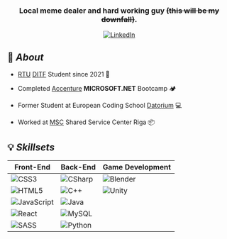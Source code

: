 <!--![header](./materials/github-header-image.png) -->

<div align=center> 
  
### Local meme dealer and hard working guy ~~(this will be my downfall)~~. 
[![LinkedIn](https://img.shields.io/badge/LinkedIn-0A66C2?style=for-the-badge&logo=LinkedIn&logoColor=ffffff&logoWidth=16&link=https://www.linkedin.com/in/karelin-aleksey/)](https://www.linkedin.com/in/karelin-aleksey/) 

</div>

## 📜 _About_

- [RTU](https://www.rtu.lv/en) [DITF](https://www.rtu.lv/en/university/structure-and-administration/faculties/computer-science-and-information-technology) Student since 2021 🏫
  
- Completed [Accenture](https://www.accenture.com/) **MICROSOFT.NET** Bootcamp 🏕️
  
- Former Student at European Coding School [Datorium](https://datorium.eu/) 💻

- Worked at [MSC](https://www.msc.com/) Shared Service Center Riga 📦

## 💡 _Skillsets_

<div align=left>

| Front-End | Back-End | Game Development |
| --------------- | ----------------- | ----------------- |
| ![CSS3](https://img.shields.io/badge/CSS3-1572B6?style=for-the-badge&logo=CSS3&logoWidth=16) | ![CSharp](https://img.shields.io/badge/CSharp-512BD4?style=for-the-badge&logo=CSharp&logoWidth=16) | ![Blender](https://img.shields.io/badge/Blender-E87D0D?style=for-the-badge&logo=Blender&logoColor=ffffff&logoWidth=16) |
| ![HTML5](https://img.shields.io/badge/HTML5-E34F26?style=for-the-badge&logo=HTML5&logoColor=FFFFFF&logoWidth=16) | ![C++](https://img.shields.io/badge/C++-00599C?style=for-the-badge&logo=CPlusPlus&logoWidth=16) | ![Unity](https://img.shields.io/badge/Unity-000000?style=for-the-badge&logo=Unity&logoColor=ffffff&logoWidth=16) |
| ![JavaScript](https://img.shields.io/badge/JavaScript-F7DF1E?style=for-the-badge&logo=JavaScript&logoColor=000000&logoWidth=16) | ![Java](https://img.shields.io/badge/Java-F89917?style=for-the-badge&logo=Oracle&logoWidth=16) |
| ![React](https://img.shields.io/badge/React-61DAFB?style=for-the-badge&logo=React&logoColor=000000&logoWidth=16) | ![MySQL](https://img.shields.io/badge/MySQL-4479A1?style=for-the-badge&logo=MySQL&logoColor=FFFFFF&logoWidth=16) |
| ![SASS](https://img.shields.io/badge/SASS-CC6699?style=for-the-badge&logo=SASS&logoColor=ffffff&logoWidth=16) | ![Python](https://img.shields.io/badge/Python-3776AB?style=for-the-badge&logo=Python&logoColor=FFFFFF&logoWidth=16) |

</div>
